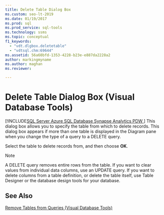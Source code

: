 ```yaml
---
title: Delete Table Dialog Box
ms.custom: seo-lt-2019
ms.date: 01/19/2017
ms.prod: sql
ms.prod_service: sql-tools
ms.technology: ssms
ms.topic: conceptual
f1_keywords: 
  - "vdt.dlgbox.deletetable"
  - "vdtsql.chm:69644"
ms.assetid: 56a60bfd-1353-4228-b23e-e887da2228a2
author: markingmyname
ms.author: maghan
ms.reviewer: 

---
```

# Delete Table Dialog Box (Visual Database Tools)
[!INCLUDE[SQL Server Azure SQL Database Synapse Analytics PDW ](../../includes/applies-to-version/sql-asdb-asdbmi-asdw-pdw.md)]
This dialog box allows you to specify the table from which to delete records. This dialog box appears if more than one table is displayed in the Diagram pane when you change the type of a query to a DELETE query.  
  
Select the table to delete records from, and then choose **OK**.  
  
> [!NOTE]  
> A DELETE query removes entire rows from the table. If you want to clear values from individual data columns, use an UPDATE query. If you want to delete columns from a table definition, or delete the table itself, use Table Designer or the database design tools for your database.  
  
## See Also  
[Remove Tables from Queries &#40;Visual Database Tools&#41;](../../ssms/visual-db-tools/remove-tables-from-queries-visual-database-tools.md)  
  
